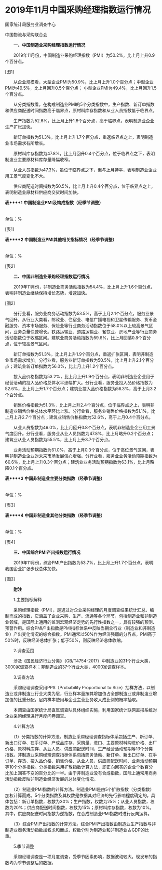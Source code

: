 # 2019年11月中国采购经理指数运行情况

国家统计局服务业调查中心

中国物流与采购联合会

　　**一、中国制造业采购经理指数运行情况**

　　2019年11月份，中国制造业采购经理指数（PMI）为50.2%，比上月上升0.9个百分点。

\[图1\]

　　从企业规模看，大型企业PMI为50.9%，比上月上升1.0个百分点；中型企业PMI为49.5%，比上月回升0.5个百分点； 小型企业PMI为49.4%，比上月回升1.5个百分点。

　　从分类指数看，在构成制造业PMI的5个分类指数中，生产指数、新订单指数和供应商配送时间指数高于临界点，原材料库存指数和从业人员指数低于临界点。

　　生产指数为52.6%，比上月上升1.8个百分点，高于临界点，表明制造业企业生产扩张加快。

　　新订单指数为51.3%，比上月上升1.7个百分点，重返临界点之上，表明制造业市场需求有所增长。

　　原材料库存指数为47.8%，比上月回升0.4个百分点，位于临界点之下，表明制造业主要原材料库存量降幅收窄。

　　从业人员指数为47.3%，虽位于临界点之下，但与上月持平，表明制造业企业用工景气度变化不大。

　　供应商配送时间指数为50.5%，比上月上升0.4个百分点，位于临界点之上，表明制造业原材料供应商交货时间加快。

**表****1** **中国制造业****PMI****及构成指数（经季节调整）**

　　　　　　　　　　　　　　　　　　　　　　　　　　　　　　　　　　　　　　　　　　　　　单位：%

\[表1\]

**表****2** **中国制造业****PMI****其他相关指标情况（经季节调整）**

　　　　　　　　　　　　　　　　　　　　　　　　　　　　　　　　　　　　　　　　　　　　　单位：%

\[表2\]

　　**二、中国非制造业采购经理指数运行情况**

　　2019年11月份，非制造业商务活动指数为54.4%，比上月上升1.6个百分点，表明非制造业继续保持增长态势，增速加快。

\[图2\]

　　分行业看，服务业商务活动指数为53.5%，高于上月2.1个百分点，服务业景气回升。从行业大类看，邮政业、住宿业、电信广播电视和卫星传输服务、货币金融服务、资本市场服务、保险业等行业商务活动指数位于58.0%以上较高景气区间，业务总量快速增长。铁路运输业、道路运输业、餐饮业、房地产业等行业商务活动指数位于收缩区间。建筑业商务活动指数为59.6%，比上月回落0.8个百分点，位于较高景气区间。

　　新订单指数为51.3%，比上月上升1.9个百分点，重返扩张区间，表明非制造业市场需求增加。分行业看，服务业新订单指数为50.5%，比上月上升2.1个百分点；建筑业新订单指数为56.0%，比上月上升1.2个百分点。

　　投入品价格指数为53.2%，比上月上升1.9个百分点，表明非制造业企业用于经营活动的投入品价格总体水平涨幅扩大。分行业看，服务业投入品价格指数为52.6%，比上月上升1.7个百分点；建筑业投入品价格指数为56.3%，高于上月3.2个百分点。

　　销售价格指数为51.3%，比上月上升2.4个百分点，位于临界点之上，表明非制造业销售价格总体水平环比上涨。分行业看，服务业销售价格指数为51.1%，比上月上升2.7个百分点；建筑业销售价格指数为52.6%，高于上月0.4个百分点。

　　从业人员指数为49.0%，比上月回升0.8个百分点，表明非制造业企业用工景气度回升。分行业看，服务业从业人员指数为47.8%，比上月略升0.2个百分点；建筑业从业人员指数为55.5%，比上月上升3.7个百分点。

　　业务活动预期指数为61.0%，高于上月0.3个百分点，位于高位景气区间，表明非制造业企业对未来市场发展信心增强。分行业看，服务业业务活动预期指数为60.6%，比上月上升0.3个百分点；建筑业业务活动预期指数为63.1%，比上月略降0.1个百分点。

**表****3** **中国非制造业主要分类指数（经季节调整）**

　　　　　　　　　　　　　　　　　　　　　　　　　　　　　　　　　　　　　　　　　　　　　单位：%

\[表3\]

**表****4** **中国非制造业其他分类指数（经季节调整）**

　　　　　　　　　　　　　　　　　　　　　　　　　　　　　　　　　　　　　　　　　　　　　单位：%

\[表4\]

　　**三、中国综合****PMI****产出指数运行情况**

　　2019年11月份，综合PMI产出指数为53.7%，比上月上升1.7个百分点，表明我国企业扩张步伐总体加快。

\[图3\]

　　**附注**

　　1.主要指标解释

　　采购经理指数（PMI），是通过对企业采购经理的月度调查结果统计汇总、编制而成的指数，它涵盖了企业采购、生产、流通等各个环节，包括制造业和非制造业领域，是国际上通用的监测宏观经济走势的先行性指数之一，具有较强的预测、预警作用。综合PMI产出指数是PMI指标体系中反映当期全行业（制造业和非制造业）产出变化情况的综合指数。PMI通常以50%作为经济强弱的分界点，PMI高于50%时，反映经济总体扩张；低于50%，则反映经济总体收缩。

　　2.调查范围

　　涉及《国民经济行业分类》（GB/T4754-2017）中制造业的31个行业大类，3000家调查样本；非制造业的37个行业大类，4000家调查样本。

　　3.调查方法

　　采购经理调查采用PPS（Probability Proportional to Size）抽样方法，以制造业或非制造业行业大类为层，行业样本量按其增加值占全部制造业或非制造业增加值的比重分配，层内样本使用与企业主营业务收入成比例的概率抽取。

　　本调查由国家统计局直属调查队具体组织实施，利用国家统计联网直报系统对企业采购经理进行月度问卷调查。

　　4.计算方法

　　（1）分类指数的计算方法。制造业采购经理调查指标体系包括生产、新订单、新出口订单、在手订单、产成品库存、采购量、进口、主要原材料购进价格、出厂价格、原材料库存、从业人员、供应商配送时间、生产经营活动预期等13个分类指数。非制造业采购经理调查指标体系包括商务活动、新订单、新出口订单、在手订单、存货、投入品价格、销售价格、从业人员、供应商配送时间、业务活动预期等10个分类指数。分类指数采用扩散指数计算方法，即正向回答的企业个数百分比加上回答不变的百分比的一半。由于非制造业没有合成指数，国际上通常用商务活动指数反映非制造业经济发展的总体变化情况。

　　（2）制造业PMI指数的计算方法。制造业PMI是由5个扩散指数（分类指数）加权计算而成。5个分类指数及其权数是依据其对经济的先行影响程度确定的。具体包括：新订单指数，权数为30%；生产指数，权数为25%；从业人员指数，权数为20%；供应商配送时间指数，权数为15%；原材料库存指数，权数为10%。其中，供应商配送时间指数为逆指数，在合成制造业PMI指数时进行反向运算。

　　（3）综合PMI产出指数的计算方法。综合PMI产出指数由制造业生产指数与非制造业商务活动指数加权求和而成，权数分别为制造业和非制造业占GDP的比重。

　　5.季节调整

　　采购经理调查是一项月度调查，受季节因素影响，数据波动较大。现发布的指数均为季节调整后的数据。